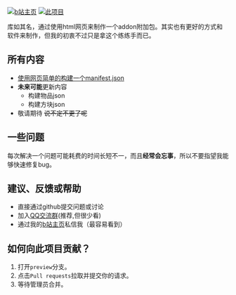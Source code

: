 [![b站主页](https://img.shields.io/badge/果宝的b站主页-666666?logo=bilibili&labelColor=FFC0CB)](https://m.bilibili.com/space/1975312515) [![此项目](https://img.shields.io/badge/github项目-666666?logo=github)](https://github.com/guobao2333/Minecraft-bedrock-addon-build/tree/main/README.md)

库如其名，通过使用html网页来制作一个addon附加包。其实也有更好的方式和软件来制作，但我的初衷不过只是拿这个练练手而已。
## 所有内容
- [使用网页简单的构建一个manifest.json](build_manifest/)
- **未来可能**更新内容
  - 构建物品json
  - 构建方块json
- 敬请期待 ~~说不定不更了呢~~
## 一些问题
每次解决一个问题可能耗费的时间长短不一，而且**经常会忘事**，所以不要指望我能够快速修复bug。
## 建议、反馈或帮助
- 直接通过github提交问题或讨论
- 加入[QQ交流群](http://qm.qq.com/cgi-bin/qm/qr?_wv=1027&k=hcGB26TBVYbVIS6TkZ5uvBwghyx3wqIz&authKey=BgG4%2BARj6b9ym9Cf7llJNV4Bgo97dW3PRqa127ZUdyWNo81rF7vveSAVQPt7syZ8&noverify=0&group_code=319756047)(推荐,但很少看)
- 通过我的[b站主页](https://m.bilibili.com/space/1975312515)私信我（最容易看到）
## 如何向此项目贡献？
1. 打开`preview`分支。
2. 点击`Pull requests`拉取并提交你的请求。
3. 等待管理员合并。
